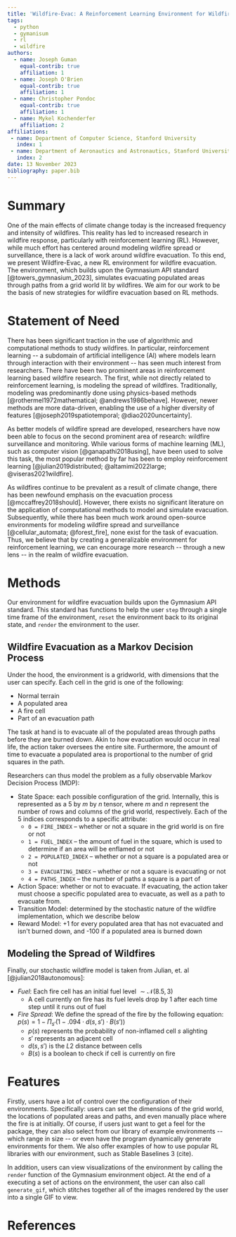 ```yaml
---
title: 'Wildfire-Evac: A Reinforcement Learning Environment for Wildfire Evacuation'
tags:
  - python
  - gymanisum
  - rl
  - wildfire
authors:
  - name: Joseph Guman
    equal-contrib: true
    affiliation: 1
  - name: Joseph O'Brien
    equal-contrib: true
    affiliation: 1
  - name: Christopher Pondoc
    equal-contrib: true
    affiliation: 1
  - name: Mykel Kochenderfer
    affiliation: 2
affiliations:
 - name: Department of Computer Science, Stanford University
   index: 1
 - name: Department of Aeronautics and Astronautics, Stanford University
   index: 2
date: 13 November 2023
bibliography: paper.bib
---
```


# Summary

One of the main effects of climate change today is the increased frequency and intensity of wildfires. This reality has led to increased research in wildfire response, particularly with reinforcement learning (RL). However, while much effort has centered around modeling wildfire spread or surveillance, there is a lack of work around wildfire evacuation. To this end, we present Wildfire-Evac, a new RL environment for wildfire evacuation. The environment, which builds upon the Gymnasium API standard [@towers_gymnasium_2023], simulates evacuating populated areas through paths from a grid world lit by wildfires. We aim for our work to be the basis of new strategies for wildfire evacuation based on RL methods.

# Statement of Need

There has been significant traction in the use of algorithmic and computational methods to study wildfires. In particular, reinforcement learning -- a subdomain of artificial intelligence (AI) where models learn through interaction with their environment -- has seen much interest from researchers. There have been two prominent areas in reinforcement learning based wildfire research. The first, while not directly related to reinforcement learning, is modeling the spread of wildfires. Traditionally, modeling was predominantly done using physics-based methods [@rothermel1972mathematical; @andrews1986behave]. However, newer methods are more data-driven, enabling the use of a higher diversity of features [@joseph2019spatiotemporal; @diao2020uncertainty].

As better models of wildfire spread are developed, researchers have now been able to focus on the second prominent area of research: wildfire surveillance and monitoring. While various forms of machine learning (ML), such as computer vision [@ganapathi2018using], have been used to solve this task, the most popular method by far has been to employ reinforcement learning [@julian2019distributed; @altamimi2022large; @viseras2021wildfire].

As wildfires continue to be prevalent as a result of climate change, there has been newfound emphasis on the evacuation process [@mccaffrey2018should]. However, there exists no significant literature on the application of computational methods to model and simulate evacuation. Subsequently, while there has been much work around open-source environments for modeling wildfire spread and surveillance [@cellular_automata; @forest_fire], none exist for the task of evacuation. Thus, we believe that by creating a generalizable environment for reinforcement learning, we can encourage more research -- through a new lens -- in the realm of wildfire evacuation.

# Methods

Our environment for wildfire evacuation builds upon the Gymnasium API standard. This standard has functions to help the user `step` through a single time frame of the environment, `reset` the environment back to its original state, and `render` the environment to the user.

## Wildfire Evacuation as a Markov Decision Process

Under the hood, the environment is a gridworld, with dimensions that the user can specify. Each cell in the grid is one of the following:

- Normal terrain
- A populated area
- A fire cell
- Part of an evacuation path

The task at hand is to evacuate all of the populated areas through paths before they are burned down. Akin to how evacuation would occur in real life, the action taker oversees the entire site. Furthermore, the amount of time to evacuate a populated area is proportional to the number of grid squares in the path.

Researchers can thus model the problem as a fully observable Markov Decision Process (MDP):

- State Space: each possible configuration of the grid. Internally, this is represented as a $5$ by $m$ by $n$ tensor, where $m$ and $n$ represent the number of rows and columns of the grid world, respectively. Each of the $5$ indices corresponds to a specific attribute:
    - `0 = FIRE_INDEX` – whether or not a square in the grid world is on fire or not
    - `1 = FUEL_INDEX` – the amount of fuel in the square, which is used to determine if an area will be enflamed or not
    - `2 = POPULATED_INDEX` – whether or not a square is a populated area or not
    - `3 = EVACUATING_INDEX` – whether or not a square is evacuating or not
    - `4 = PATHS_INDEX` – the number of paths a square is a part of
- Action Space: whether or not to evacuate. If evacuating, the action taker must choose a specific populated area to evacuate, as well as a path to evacuate from.
- Transition Model: determined by the stochastic nature of the wildfire implementation, which we describe below
- Reward Model: +1 for every populated area that has not evacuated and isn't burned down, and -100 if a populated area is burned down

## Modeling the Spread of Wildfires

Finally, our stochastic wildfire model is taken from Julian, et. al [@julian2018autonomous]:

- *Fuel*: Each fire cell has an initial fuel level $\sim \mathcal{N}(8.5,\,3)$
    - A cell currently on fire has its fuel levels drop by $1$ after each time step until it runs out of fuel
- *Fire Spread*: We define the spread of the fire by the following equation: $p(s)=1-\Pi_{s'}(1-.094 \cdot d(s,s') \cdot B(s'))$
    - $p(s)$ represents the probability of non-inflamed cell $s$ alighting
    - $s'$ represents an adjacent cell
    - $d(s,s')$ is the $L2$ distance between cells
    - $B(s)$ is a boolean to check if cell is currently on fire

# Features

Firstly, users have a lot of control over the configuration of their environments. Specifically: users can set the dimensions of the grid world, the locations of populated areas and paths, and even manually place where the fire is at initially. Of course, if users just want to get a feel for the package, they can also select from our library of example environments -- which range in size -- or even have the program dynamically generate environments for them. We also offer examples of how to use popular RL libraries with our environment, such as Stable Baselines 3 (cite).

In addition, users can view visualizations of the environment by calling the `render` function of the Gymnasium environment object. At the end of a executing a set of actions on the environment, the user can also call `generate_gif`, which stitches together all of the images rendered by the user into a single GIF to view.

# References
